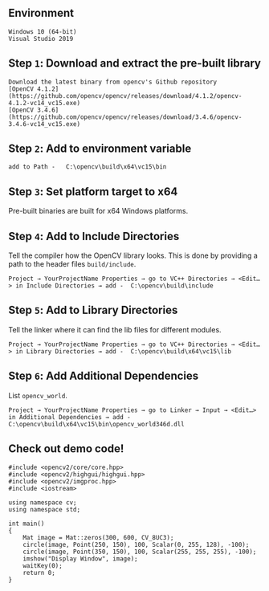 ## Environment

    Windows 10 (64-bit)
    Visual Studio 2019

## Step `1`: Download and extract the pre-built library

    Download the latest binary from opencv's Github repository
    [OpenCV 4.1.2](https://github.com/opencv/opencv/releases/download/4.1.2/opencv-4.1.2-vc14_vc15.exe)
    [OpenCV 3.4.6](https://github.com/opencv/opencv/releases/download/3.4.6/opencv-3.4.6-vc14_vc15.exe)

## Step `2`: Add to environment variable

    add to Path -   C:\opencv\build\x64\vc15\bin

## Step `3`: Set platform target to x64
Pre-built binaries are built for x64 Windows platforms.

## Step `4`: Add to Include Directories
Tell the compiler how the OpenCV library looks. This is done by providing a path to the header files `build/include`.

    Project → YourProjectName Properties → go to VC++ Directories → <Edit…> in Include Directories → add -  C:\opencv\build\include

## Step `5`: Add to Library Directories
Tell the linker where it can find the lib files for different modules.

    Project → YourProjectName Properties → go to VC++ Directories → <Edit…> in Library Directories → add -  C:\opencv\build\x64\vc15\lib

## Step `6`: Add Additional Dependencies
List `opencv_world`.

    Project → YourProjectName Properties → go to Linker → Input → <Edit…> in Additional Dependencies → add -  C:\opencv\build\x64\vc15\bin\opencv_world346d.dll

## Check out demo code!

    #include <opencv2/core/core.hpp>
    #include <opencv2/highgui/highgui.hpp>
    #include <opencv2/imgproc.hpp>
    #include <iostream>

    using namespace cv;
    using namespace std;

    int main()
    {
        Mat image = Mat::zeros(300, 600, CV_8UC3);
        circle(image, Point(250, 150), 100, Scalar(0, 255, 128), -100);
        circle(image, Point(350, 150), 100, Scalar(255, 255, 255), -100);
        imshow("Display Window", image);
        waitKey(0);
        return 0;
    }